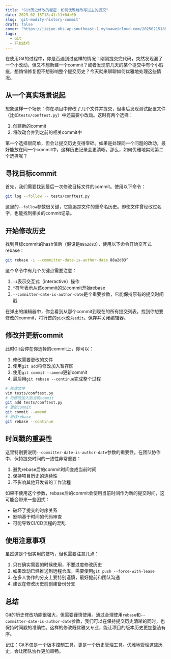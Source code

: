 ```yaml
---
title: "Git历史修改的秘密：如何优雅地改写过去的提交"
date: 2025-02-15T18:41:11+04:00
slug: 'git-modify-history-commit'
draft: false
cover: "https://jiejue.obs.ap-southeast-1.myhuaweicloud.com/20250215185158165.webp"
tags:
  - Git
  - 开发技巧
---
```


在使用Git的过程中，你是否遇到过这样的情况：刚刚提交完代码，突然发现漏了一个小改动，但又不想新建一个commit？或者发现前几天的某个提交中有个小瑕疵，想悄悄修复但不想影响整个提交历史？今天就来聊聊如何优雅地处理这些情况。

<!--more-->

## 从一个真实场景说起

想象这样一个场景：你在项目中修改了几个文件并提交，但事后发现测试配置文件（比如`tests/conftest.py`）中还需要小改动。这时有两个选择：

1. 创建新的commit
2. 将改动合并到之前的相关commit中

第一个选择很简单，但会让提交历史变得零碎。如果是处理同一个问题的改动，最好能放在同一个commit中，这样历史记录会更清晰。那么，如何优雅地实现第二个选择呢？

## 寻找目标commit

首先，我们需要找到最后一次修改目标文件的commit。使用以下命令：

```bash
git log --follow -- tests/conftest.py
```

这里的`--follow`参数很关键，它能追踪文件的重命名历史。即使文件曾经改过名字，也能找到相关的commit记录。

## 开始修改历史

找到目标commit的hash值后（假设是`88a2d83`），使用以下命令开始交互式rebase：

```bash
git rebase -i --committer-date-is-author-date 88a2d83^
```

这个命令中有几个关键点需要注意：

1. `-i`表示交互式（interactive）操作
2. `^`符号表示从该commit的父commit开始rebase
3. `--committer-date-is-author-date`是个重要参数，它能保持原有的提交时间戳

在弹出的编辑器中，你会看到从那个commit到现在的所有提交列表。找到你想要修改的commit，将行首的`pick`改为`edit`。保存并关闭编辑器。

## 修改并更新commit

此时Git会停在你选择的commit上，你可以：

1. 修改需要更改的文件
2. 使用`git add`将修改加入暂存区
3. 使用`git commit --amend`更新commit
4. 最后用`git rebase --continue`完成整个过程

```bash
# 修改文件
vim tests/conftest.py
# 将修改加入到当前commit
git add tests/conftest.py
# 更新commit
git commit --amend
# 继续rebase
git rebase --continue
```

## 时间戳的重要性

这里特别要说明`--committer-date-is-author-date`参数的重要性。在团队协作中，保持提交时间的一致性非常重要：

1. 避免rebase后的commit时间变成当前时间
2. 保持项目历史的连续性
3. 不影响其他开发者的工作流程

如果不使用这个参数，rebase后的commit会使用当前时间作为新的提交时间，这可能会带来一些困扰：

- 破坏了提交的时序关系
- 影响基于时间的代码审查
- 可能导致CI/CD流程的混乱

## 使用注意事项

虽然这是个很实用的技巧，但也需要注意几点：

1. 只在确实需要的时候使用，不要过度修改历史
2. 如果改动已经推送到远程仓库，需要使用`git push --force-with-lease`
3. 在多人协作的分支上要特别谨慎，最好提前和团队沟通
4. 建议在修改历史前创建备份分支

## 总结

Git的历史修改功能很强大，但需要谨慎使用。通过合理使用`rebase`和`--committer-date-is-author-date`参数，我们可以在保持提交历史清晰的同时，也保持时间戳的准确性。这样的修改既优雅又专业，能让项目的版本历史更加整洁有序。

记住：Git不仅是一个版本控制工具，更是一个历史管理工具。优雅地管理这些历史，会让团队协作更加顺畅。
